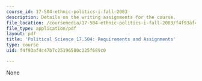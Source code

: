 ```yaml
---
course_id: 17-504-ethnic-politics-i-fall-2003
description: Details on the writing assignments for the course.
file_location: /coursemedia/17-504-ethnic-politics-i-fall-2003/f4f93af4c47b7c25196580c225f689c0_polscience1.pdf
file_type: application/pdf
layout: pdf
title: 'Political Science 17.504: Requirements and Assignments'
type: course
uid: f4f93af4c47b7c25196580c225f689c0

---
```

None